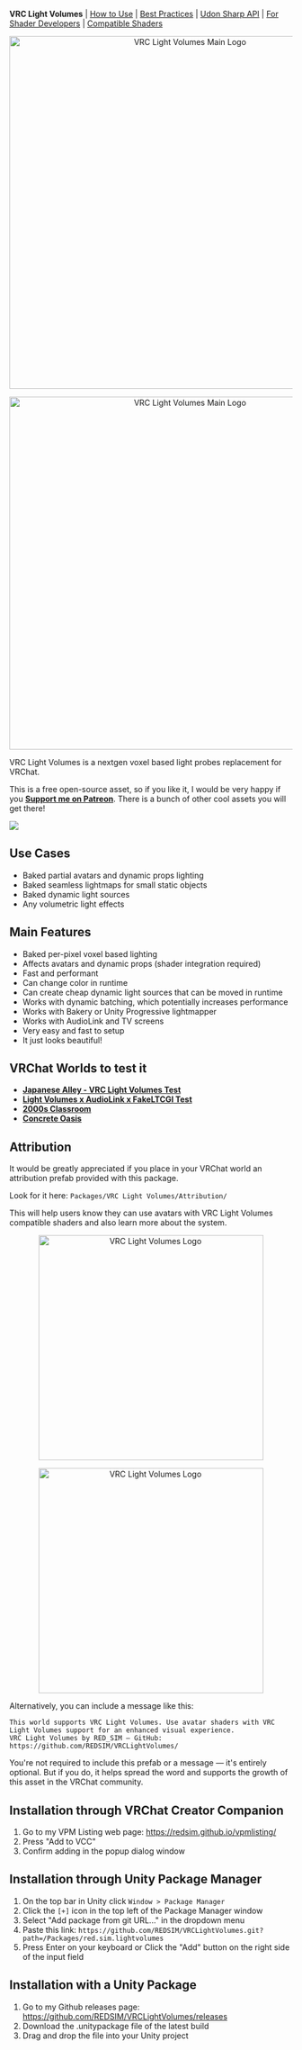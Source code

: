 **VRC Light Volumes** | [How to Use](/Documentation/HowToUse.md) | [Best Practices](/Documentation/BestPractices.md) | [Udon Sharp API](/Documentation/UdonSharpAPI.md) | [For Shader Developers](/Documentation/ForShaderDevelopers.md) | [Compatible Shaders](/Documentation/CompatibleShaders.md)

<p align="center"> <img src="/Documentation/LogoMain.png#gh-dark-mode-only" alt="VRC Light Volumes Main Logo" width="627" /></p>
<p align="center"> <img src="/Documentation/LogoMainBright.png#gh-light-mode-only" alt="VRC Light Volumes Main Logo" width="627" /></p>

VRC Light Volumes is a nextgen voxel based light probes replacement for VRChat.

This is a free open-source asset, so if you like it, I would be very happy if you **[Support me on Patreon](https://www.patreon.com/red_sim/ "Support me on Patreon")**.
There is a bunch of other cool assets you will get there!

![](/Documentation/Preview_0.png)

## Use Cases
- Baked partial avatars and dynamic props lighting
- Baked seamless lightmaps for small static objects
- Baked dynamic light sources
- Any volumetric light effects

## Main Features
- Baked per-pixel voxel based lighting
- Affects avatars and dynamic props (shader integration required)
- Fast and performant
- Can change color in runtime
- Can create cheap dynamic light sources that can be moved in runtime
- Works with dynamic batching, which potentially increases performance
- Works with Bakery or Unity Progressive lightmapper
- Works with AudioLink and TV screens
- Very easy and fast to setup
- It just looks beautiful!

## VRChat Worlds to test it
- **[Japanese Alley - VRC Light Volumes Test](https://vrchat.com/home/launch?worldId=wrld_af756ca8-30ee-41a4-b304-2207ebf79db9)**
- **[Light Volumes x AudioLink x FakeLTCGI Test](https://vrchat.com/home/launch?worldId=wrld_ba751467-ca25-4734-91b3-7e503fc171f3)**
- **[2000s Classroom](https://vrchat.com/home/launch?worldId=wrld_f6445b27-037d-4926-b51f-d79ada716b31)**
- **[Concrete Oasis](https://vrchat.com/home/launch?worldId=wrld_3641b8d9-04da-4ee4-8b06-966ca097b1a3)**

## Attribution

It would be greatly appreciated if you place in your VRChat world an attribution prefab provided with this package.

Look for it here: `Packages/VRC Light Volumes/Attribution/`

This will help users know they can use avatars with VRC Light Volumes compatible shaders and also learn more about the system.

<p align="center"> <img src="/Packages/red.sim.lightvolumes/Attribution/LV_Logo_B.png#gh-dark-mode-only" alt="VRC Light Volumes Logo" width="400" /></p>
<p align="center"> <img src="/Packages/red.sim.lightvolumes/Attribution/LV_Logo_A.png#gh-light-mode-only" alt="VRC Light Volumes Logo" width="400" /></p>

Alternatively, you can include a message like this:

```
This world supports VRC Light Volumes. Use avatar shaders with VRC Light Volumes support for an enhanced visual experience.
VRC Light Volumes by RED_SIM — GitHub: https://github.com/REDSIM/VRCLightVolumes/
```

You're not required to include this prefab or a message — it's entirely optional. But if you do, it helps spread the word and supports the growth of this asset in the VRChat community.

## Installation through VRChat Creator Companion
1. Go to my VPM Listing web page: https://redsim.github.io/vpmlisting/
2. Press "Add to VCC"
3. Confirm adding in the popup dialog window

## Installation through Unity Package Manager
1. On the top bar in Unity click `Window > Package Manager`
2. Click the `[+]` icon in the top left of the Package Manager window
3. Select "Add package from git URL..." in the dropdown menu
4. Paste this link: `https://github.com/REDSIM/VRCLightVolumes.git?path=/Packages/red.sim.lightvolumes`
5. Press Enter on your keyboard or Click the "Add" button on the right side of the input field

## Installation with a Unity Package
1. Go to my Github releases page: https://github.com/REDSIM/VRCLightVolumes/releases
2. Download the .unitypackage file of the latest build
3. Drag and drop the file into your Unity project
